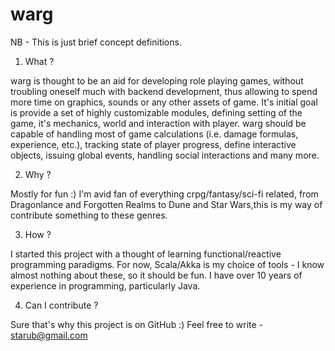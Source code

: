 warg
====

NB - This is just brief concept definitions.


1) What ?

warg is thought to be an aid for developing role playing games, without troubling oneself much with backend development, thus allowing to spend more time on graphics, sounds or any other assets of game. It's initial goal is provide a set of highly customizable modules, defining setting of the game, it's mechanics, world and interaction with player. warg should be capable of handling most of game calculations (i.e. damage formulas, experience, etc.), tracking state of player progress, define interactive objects, issuing global events, handling social interactions and many more.

2) Why ?

Mostly for fun :) I'm avid fan of everything crpg/fantasy/sci-fi related, from Dragonlance and Forgotten Realms to Dune and Star Wars,this is my way of contribute something to these genres.

3) How ?

I started this project with a thought of learning functional/reactive programming paradigms. For now, Scala/Akka is my choice of tools - I know almost nothing about these, so it should be fun. I have over 10 years of experience in programming, particularly Java.

4) Can I contribute ?


Sure that's why this project is on GitHub :) Feel free to write - starub@gmail.com

